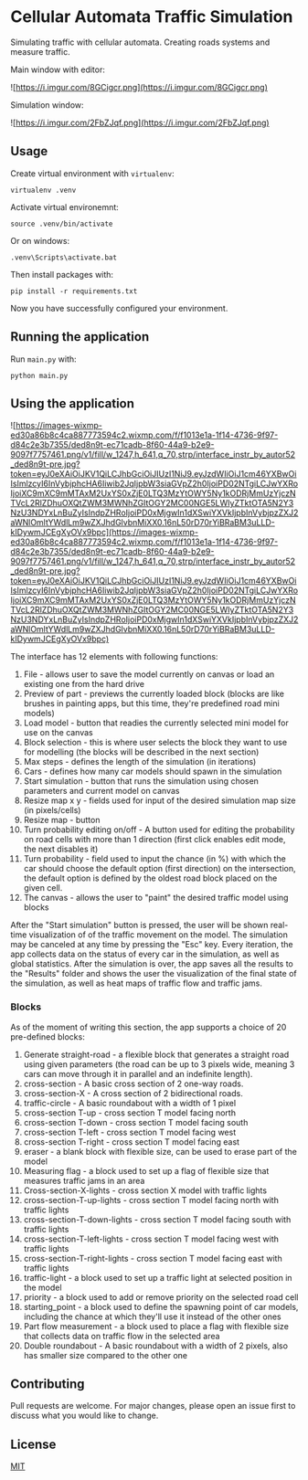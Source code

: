 # Cellular Automata Traffic Simulation

Simulating traffic with cellular automata. Creating roads systems and measure traffic.

Main window with editor:

![https://i.imgur.com/8GCigcr.png](https://i.imgur.com/8GCigcr.png)

Simulation window:

![https://i.imgur.com/2FbZJqf.png](https://i.imgur.com/2FbZJqf.png)

## Usage

Create virtual environment with `virtualenv`:

```
virtualenv .venv
```

Activate virtual environemnt:

```
source .venv/bin/activate
```

Or on windows:

```
.venv\Scripts\activate.bat
```

Then install packages with:

```
pip install -r requirements.txt
```

Now you have successfully configured your environment.

## Running the application

Run `main.py` with:

```
python main.py
```

## Using the application
![https://images-wixmp-ed30a86b8c4ca887773594c2.wixmp.com/f/f1013e1a-1f14-4736-9f97-d84c2e3b7355/ded8n9t-ec71cadb-8f60-44a9-b2e9-9097f7757461.png/v1/fill/w_1247,h_641,q_70,strp/interface_instr_by_autor52_ded8n9t-pre.jpg?token=eyJ0eXAiOiJKV1QiLCJhbGciOiJIUzI1NiJ9.eyJzdWIiOiJ1cm46YXBwOiIsImlzcyI6InVybjphcHA6Iiwib2JqIjpbW3siaGVpZ2h0IjoiPD02NTgiLCJwYXRoIjoiXC9mXC9mMTAxM2UxYS0xZjE0LTQ3MzYtOWY5Ny1kODRjMmUzYjczNTVcL2RlZDhuOXQtZWM3MWNhZGItOGY2MC00NGE5LWIyZTktOTA5N2Y3NzU3NDYxLnBuZyIsIndpZHRoIjoiPD0xMjgwIn1dXSwiYXVkIjpbInVybjpzZXJ2aWNlOmltYWdlLm9wZXJhdGlvbnMiXX0.16nL50rD70rYiBRaBM3uLLD-kIDywmJCEgXyOVx9bpc](https://images-wixmp-ed30a86b8c4ca887773594c2.wixmp.com/f/f1013e1a-1f14-4736-9f97-d84c2e3b7355/ded8n9t-ec71cadb-8f60-44a9-b2e9-9097f7757461.png/v1/fill/w_1247,h_641,q_70,strp/interface_instr_by_autor52_ded8n9t-pre.jpg?token=eyJ0eXAiOiJKV1QiLCJhbGciOiJIUzI1NiJ9.eyJzdWIiOiJ1cm46YXBwOiIsImlzcyI6InVybjphcHA6Iiwib2JqIjpbW3siaGVpZ2h0IjoiPD02NTgiLCJwYXRoIjoiXC9mXC9mMTAxM2UxYS0xZjE0LTQ3MzYtOWY5Ny1kODRjMmUzYjczNTVcL2RlZDhuOXQtZWM3MWNhZGItOGY2MC00NGE5LWIyZTktOTA5N2Y3NzU3NDYxLnBuZyIsIndpZHRoIjoiPD0xMjgwIn1dXSwiYXVkIjpbInVybjpzZXJ2aWNlOmltYWdlLm9wZXJhdGlvbnMiXX0.16nL50rD70rYiBRaBM3uLLD-kIDywmJCEgXyOVx9bpc)

The interface has 12 elements with following functions:
1. File - allows user to save the model currently on canvas or load an existing one from the hard drive
2. Preview of part - previews the currently loaded block (blocks are like brushes in painting apps, but this time, they're predefined road mini models)
3. Load model - button that readies the currently selected mini model for use on the canvas
4. Block selection - this is where user selects the block they want to use for modelling (the blocks will be described in the next section)
5. Max steps - defines the length of the simulation (in iterations)
6. Cars - defines how many car models should spawn in the simulation
7. Start simulation - button that runs the simulation using chosen parameters and current model on canvas
8. Resize map x y - fields used for input of the desired simulation map size (in pixels/cells)
9. Resize map - button 
10. Turn probability editing on/off - A button used for editing the probability on road cells with more than 1 direction (first click enables edit mode, the next disables it)
11. Turn probability - field used to input the chance (in %) with which the car should choose the default option (first direction) on the intersection, the default option is defined by the oldest road block placed on the given cell.
12. The canvas - allows the user to "paint" the desired traffic model using blocks 

After the "Start simulation" button is pressed, the user will be shown real-time visualization of of the traffic movement on the model. The simulation may be canceled at any time by pressing the "Esc" key. Every iteration, the app collects data on the status of every car in the simulation, as well as global statistics. After the simulation is over, the app saves all the results to the "Results" folder and shows the user the visualization of the final state of the simulation, as well as heat maps of traffic flow and traffic jams.

### Blocks
As of the moment of writing this section, the app supports a choice of 20 pre-defined blocks:
1. Generate straight-road - a flexible block that generates a straight road using given parameters (the road can be up to 3 pixels wide, meaning 3 cars can move through it in parallel and an indefinite length).
2. cross-section - A basic cross section of 2 one-way roads.
3. cross-section-X - A cross section of 2 bidirectional roads.
4. traffic-circle - A basic roundabout with a width of 1 pixel
5. cross-section T-up - cross section T model facing north
6. cross-section T-down - cross section T model facing south
7. cross-section T-left - cross section T model facing west
8. cross-section T-right - cross section T model facing east
9. eraser - a blank block with flexible size, can be used to erase part of the model
10. Measuring flag - a block used to set up a flag of flexible size that measures traffic jams in an area
11. Cross-section-X-lights - cross section X model with traffic lights
12. cross-section-T-up-lights - cross section T model facing north with traffic lights
13. cross-section-T-down-lights - cross section T model facing south with traffic lights
14. cross-section-T-left-lights - cross section T model facing west with traffic lights
15. cross-section-T-right-lights - cross section T model facing east with traffic lights
16. traffic-light - a block used to set up a traffic light at selected position in the model
17. priority - a block used to add or remove priority on the selected road cell
18. starting_point - a block used to define the spawning point of car models, including the chance at which they'll use it instead of the other ones
19. Part flow measurement - a block used to place a flag with flexible size that collects data on traffic flow in the selected area
20. Double roundabout - A basic roundabout with a width of 2 pixels, also has smaller size compared to the other one

## Contributing 

Pull requests are welcome. For major changes, please open an issue first to discuss what you would like to change.

## License
[MIT](https://choosealicense.com/licenses/mit/)
